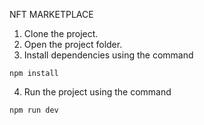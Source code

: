 NFT MARKETPLACE  

1. Clone the project.
2. Open the project folder.
3. Install dependencies using the command
```
npm install
```
4. Run the project using the command
```
npm run dev
```
